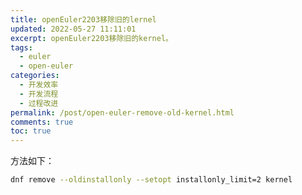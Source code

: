 ```yaml
---
title: openEuler2203移除旧的lernel
updated: 2022-05-27 11:11:01
excerpt: openEuler2203移除旧的kernel。
tags:
  - euler
  - open-euler
categories:
  - 开发效率
  - 开发流程
  - 过程改进
permalink: /post/open-euler-remove-old-kernel.html
comments: true
toc: true
---
```

方法如下：

```bash
dnf remove --oldinstallonly --setopt installonly_limit=2 kernel
```